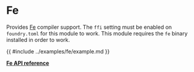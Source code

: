 # Fe

Provides [Fe](https://fe-lang.org/) compiler support. The `ffi` setting must be enabled on `foundry.toml` for this module
to work. This module requires the `fe` binary installed in order to work.

{{ #include ../examples/fe/example.md }}

[**Fe API reference**](../references/Fe.md)

